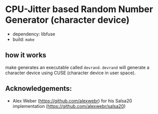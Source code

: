 # CPU-Jitter based Random Number Generator (character device)

* dependency: libfuse
* build: `make`

## how it works

make generates an executable called `devrand`. `devrand` will generate a character device using CUSE (character device in user space).

## Acknowledgements:

* Alex Weber (https://github.com/alexwebr) for his Salsa20 implementation (https://github.com/alexwebr/salsa20)


